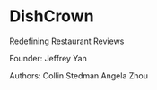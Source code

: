DishCrown
=========

Redefining Restaurant Reviews

Founder:
Jeffrey Yan

Authors:
Collin Stedman
Angela Zhou
